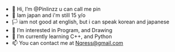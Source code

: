 - 👋 Hi, I’m @Pinlinzz u can call me pin
- 🎌 Iam japan and i'm still 15 y/o 
- 🏳 iam not good at english, but i can speak korean and japanese
- 👀 I’m interested in Program, and Drawing 
- 🌱 I’m currently learning C++, and Python
- 📫 You can contact me at Nqress@gmail.com

<!---
I'm still need a lot of training and learn of this subject, but i can do it ヾ(≧▽≦*)o
--->

